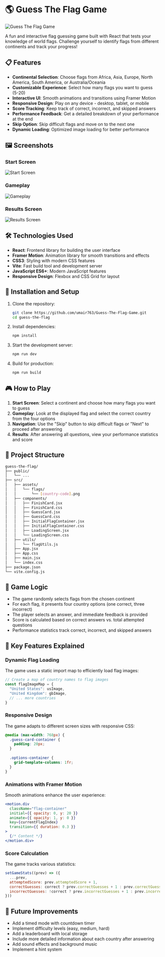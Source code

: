 # 🌎 Guess The Flag Game

![Guess The Flag Game](./src/components/flag-images/ss-start.png)

A fun and interactive flag guessing game built with React that tests your knowledge of world flags. Challenge yourself to identify flags from different continents and track your progress!

## 📋 Features

- **Continental Selection**: Choose flags from Africa, Asia, Europe, North America, South America, or Australia/Oceania
- **Customizable Experience**: Select how many flags you want to guess (5-20)
- **Interactive UI**: Smooth animations and transitions using Framer Motion
- **Responsive Design**: Play on any device - desktop, tablet, or mobile
- **Score Tracking**: Keep track of correct, incorrect, and skipped answers
- **Performance Feedback**: Get a detailed breakdown of your performance at the end
- **Skip Option**: Skip difficult flags and move on to the next one
- **Dynamic Loading**: Optimized image loading for better performance

## 🖼️ Screenshots

### Start Screen
![Start Screen](./src/components/flag-images/ss-start.png)

### Gameplay
![Gameplay](./src/components/flag-images/ss-mid.png)

### Results Screen
![Results Screen](./src/components/flag-images/ss-end.png)

## 🛠️ Technologies Used

- **React**: Frontend library for building the user interface
- **Framer Motion**: Animation library for smooth transitions and effects
- **CSS3**: Styling with modern CSS features
- **Vite**: Fast build tool and development server
- **JavaScript ES6+**: Modern JavaScript features
- **Responsive Design**: Flexbox and CSS Grid for layout

## 🚀 Installation and Setup

1. Clone the repository:
   ```bash
   git clone https://github.com/umair763/Guess-The-Flag-Game.git
   cd guess-the-flag
   ```

2. Install dependencies:
   ```bash
   npm install
   ```

3. Start the development server:
   ```bash
   npm run dev
   ```

4. Build for production:
   ```bash
   npm run build
   ```

## 🎮 How to Play

1. **Start Screen**: Select a continent and choose how many flags you want to guess
2. **Gameplay**: Look at the displayed flag and select the correct country from the four options
3. **Navigation**: Use the "Skip" button to skip difficult flags or "Next" to proceed after answering
4. **Results**: After answering all questions, view your performance statistics and score

## 📁 Project Structure

   ```bash
guess-the-flag/
├── public/
│   └── ...
├── src/
│   ├── assets/
│   │   └── flags/
│   │       └── [country-code].png
│   ├── components/
│   │   ├── FinishCard.jsx
│   │   ├── FinishCard.css
│   │   ├── GuessCard.jsx
│   │   ├── GuessCard.css
│   │   ├── InitialFlagContainer.jsx
│   │   ├── InitialFlagContainer.css
│   │   ├── LoadingScreen.jsx
│   │   └── LoadingScreen.css
│   ├── utils/
│   │   └── flagUtils.js
│   ├── App.jsx
│   ├── App.css
│   ├── main.jsx
│   └── index.css
├── package.json
└── vite.config.js
   ```

## 🧠 Game Logic

- The game randomly selects flags from the chosen continent
- For each flag, it presents four country options (one correct, three incorrect)
- The player selects an answer, and immediate feedback is provided
- Score is calculated based on correct answers vs. total attempted questions
- Performance statistics track correct, incorrect, and skipped answers

## 🌟 Key Features Explained

### Dynamic Flag Loading

The game uses a static import map to efficiently load flag images:

```javascript
// Create a map of country names to flag images
const flagImageMap = {
  "United States": usImage,
  "United Kingdom": gbImage,
  // ... more countries
}
```

### Responsive Design

The game adapts to different screen sizes with responsive CSS:

```css
@media (max-width: 768px) {
  .guess-card-container {
    padding: 20px;
  }
  
  .options-container {
    grid-template-columns: 1fr;
  }
}
```

### Animations with Framer Motion

Smooth animations enhance the user experience:

```jsx
<motion.div
  className="flag-container"
  initial={{ opacity: 0, y: 20 }}
  animate={{ opacity: 1, y: 0 }}
  key={currentFlagIndex}
  transition={{ duration: 0.3 }}
>
  {/* Content */}
</motion.div>
```

### Score Calculation

The game tracks various statistics:

```javascript
setGameStats((prev) => ({
  ...prev,
  attemptedScore: prev.attemptedScore + 1,
  correctGuesses: correct ? prev.correctGuesses + 1 : prev.correctGuesses,
  incorrectGuesses: !correct ? prev.incorrectGuesses + 1 : prev.incorrectGuesses,
}))
```

## 🔮 Future Improvements

- Add a timed mode with countdown timer
- Implement difficulty levels (easy, medium, hard)
- Add a leaderboard with local storage
- Include more detailed information about each country after answering
- Add sound effects and background music
- Implement a hint system
